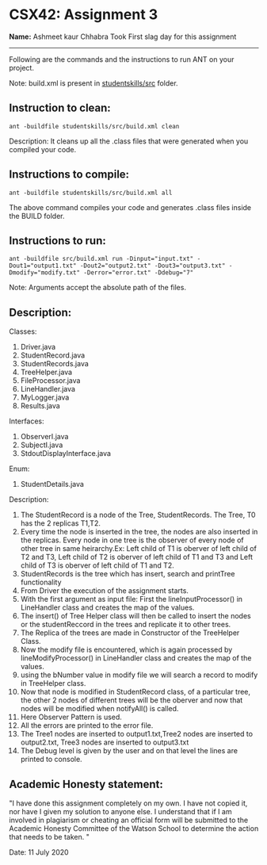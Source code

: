 # CSX42: Assignment 3
**Name:** Ashmeet kaur Chhabra
Took First slag day for this assignment

-----------------------------------------------------------------------

Following are the commands and the instructions to run ANT on your project.


Note: build.xml is present in [studentskills/src](./studentskills/src/) folder.

## Instruction to clean:

```commandline
ant -buildfile studentskills/src/build.xml clean
```

Description: It cleans up all the .class files that were generated when you
compiled your code.

## Instructions to compile:

```commandline
ant -buildfile studentskills/src/build.xml all
```
The above command compiles your code and generates .class files inside the BUILD folder.

## Instructions to run:

```commandline
ant -buildfile src/build.xml run -Dinput="input.txt" -Dout1="output1.txt" -Dout2="output2.txt" -Dout3="output3.txt" -Dmodify="modify.txt" -Derror="error.txt" -Ddebug="7"
```
Note: Arguments accept the absolute path of the files.


## Description:

Classes:
1. Driver.java
2. StudentRecord.java
3. StudentRecords.java
4. TreeHelper.java
5. FileProcessor.java
6. LineHandler.java
7. MyLogger.java
8. Results.java

Interfaces:
1. ObserverI.java
2. SubjectI.java
3. StdoutDisplayInterface.java

Enum:
1. StudentDetails.java

Description:
1. The StudentRecord is a node of the Tree, StudentRecords. The Tree, T0 has the 2 replicas T1,T2. 
2. Every time the node is inserted in the tree, the nodes are also inserted in the replicas. Every node in one tree is the observer of every node of other tree in same heirarchy.Ex: Left child of T1 is oberver of left child of T2 and T3, Left child of T2 is oberver of left child of T1 and T3 and Left child of T3 is oberver of left child of T1 and T2.
3. StudentRecords is the tree which has insert, search and printTree functionality
4. From Driver the execution of the assignment starts.
5. With the first argument as input file: First the lineInputProcessor() in LineHandler class and creates the map of the values.
6. The insert() of Tree Helper class will then be called to insert the nodes or the studentReccord in the trees and replicate it to other trees.
7. The Replica of the trees are made in Constructor of the TreeHelper Class.
8. Now the modify file is encountered, which is again processed by lineModifyProcessor() in LineHandler class and creates the map of the values.
9. using the bNumber value in modify file we will search a record to modify in TreeHelper class.
10. Now that node is modified in StudentRecord class, of a particular tree, the other 2 nodes of different trees will be the oberver and now that nodes will be modified when notifyAll() is called. 
11. Here Observer Pattern is used.
12. All the errors are printed to the error file. 
13. The Tree1 nodes are inserted to output1.txt,Tree2 nodes are inserted to output2.txt, Tree3 nodes are inserted to output3.txt
15. The Debug level is given by the user and on that level the lines are printed to console.  


## Academic Honesty statement:

"I have done this assignment completely on my own. I have not copied
it, nor have I given my solution to anyone else. I understand that if
I am involved in plagiarism or cheating an official form will be
submitted to the Academic Honesty Committee of the Watson School to
determine the action that needs to be taken. "

Date: 11 July 2020


